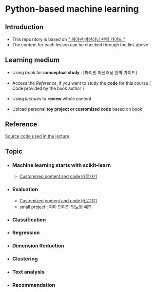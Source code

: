 # Python-based machine learning

## Introduction
* This repository is based on [" 파이썬 머신러닝 완벽 가이드 "](https://www.inflearn.com/course/%ED%8C%8C%EC%9D%B4%EC%8D%AC-%EB%A8%B8%EC%8B%A0%EB%9F%AC%EB%8B%9D-%EC%99%84%EB%B2%BD%EA%B0%80%EC%9D%B4%EB%93%9C) <br>
* The content for each lesson can be checked through the link above.

## Learning medium

* Using *book* for __conceptual study__ : [파이썬 머신러닝 완벽 가이드]<br><br>
* Access the *Reference*, if you want to study the __code__ for this course ( Code provided by the book author )<br><br>
* Using *lectures* to __review__ whole content<br><br>
* Upload personal __toy project or customized code__ based on book<br>

## Reference

[Source code used in the lecture](https://github.com/chulminkw/PerfectGuide)

## Topic

* ### Machine learning starts with scikit-learn
  * [Customized content and code 바로가기](https://github.com/Jin-Baek/Machine_Learning-python/blob/main/sklearn_basic.ipynb)

* ### Evaluation 
  * [Customized content and code 바로가기]()
  * small project : 피마 인디언 당뇨병 예측 

* ### Classification  

* ### Regression 

* ### Dimension Reduction 

* ### Clustering  

* ### Text analysis 

* ### Recommendation 
